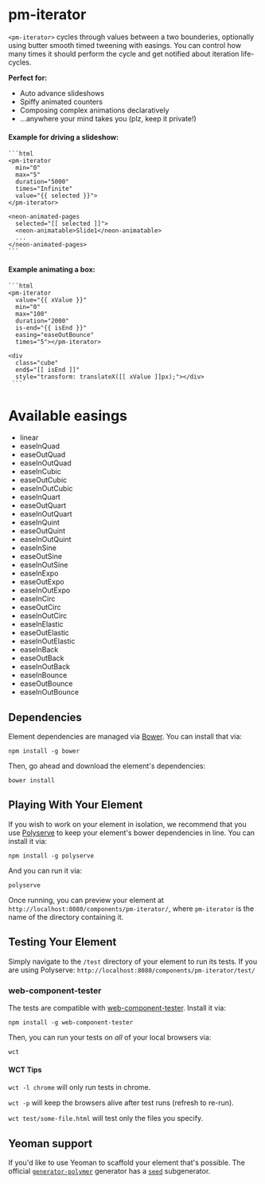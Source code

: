 # pm-iterator

`<pm-iterator>` cycles through values between a two bounderies, optionally using butter smooth timed tweening with easings. You can control how many times it should perform the cycle and get notified about iteration life-cycles.

__Perfect for:__

  * Auto advance slideshows
  * Spiffy animated counters
  * Composing complex animations declaratively
  * ...anywhere your mind takes you (plz, keep it private!)

#### Example for driving a slideshow:
	```html
    <pm-iterator
      min="0"
      max="5"
      duration="5000"
      times="Infinite"
      value="{{ selected }}">
    </pm-iterator>

    <neon-animated-pages
      selected="[[ selected ]]">
      <neon-animatable>Slide1</neon-animatable>
      ...
    </neon-animated-pages>
    ```

#### Example animating a box:

	```html
    <pm-iterator
      value="{{ xValue }}"
      min="0"
      max="100"
      duration="2000"
      is-end="{{ isEnd }}"
      easing="easeOutBounce"
      times="5"></pm-iterator>

    <div
      class="cube"
      end$="[[ isEnd ]]"
      style="transform: translateX([[ xValue ]]px);"></div>
     ```

# Available easings

  * linear
  * easeInQuad
  * easeOutQuad
  * easeInOutQuad
  * easeInCubic
  * easeOutCubic
  * easeInOutCubic
  * easeInQuart
  * easeOutQuart
  * easeInOutQuart
  * easeInQuint
  * easeOutQuint
  * easeInOutQuint
  * easeInSine
  * easeOutSine
  * easeInOutSine
  * easeInExpo
  * easeOutExpo
  * easeInOutExpo
  * easeInCirc
  * easeOutCirc
  * easeInOutCirc
  * easeInElastic
  * easeOutElastic
  * easeInOutElastic
  * easeInBack
  * easeOutBack
  * easeInOutBack
  * easeInBounce
  * easeOutBounce
  * easeInOutBounce

## Dependencies

Element dependencies are managed via [Bower](http://bower.io/). You can
install that via:

    npm install -g bower

Then, go ahead and download the element's dependencies:

    bower install


## Playing With Your Element

If you wish to work on your element in isolation, we recommend that you use
[Polyserve](https://github.com/PolymerLabs/polyserve) to keep your element's
bower dependencies in line. You can install it via:

    npm install -g polyserve

And you can run it via:

    polyserve

Once running, you can preview your element at
`http://localhost:8080/components/pm-iterator/`, where `pm-iterator` is the name of the directory containing it.


## Testing Your Element

Simply navigate to the `/test` directory of your element to run its tests. If
you are using Polyserve: `http://localhost:8080/components/pm-iterator/test/`

### web-component-tester

The tests are compatible with [web-component-tester](https://github.com/Polymer/web-component-tester).
Install it via:

    npm install -g web-component-tester

Then, you can run your tests on _all_ of your local browsers via:

    wct

#### WCT Tips

`wct -l chrome` will only run tests in chrome.

`wct -p` will keep the browsers alive after test runs (refresh to re-run).

`wct test/some-file.html` will test only the files you specify.


## Yeoman support

If you'd like to use Yeoman to scaffold your element that's possible. The official [`generator-polymer`](https://github.com/yeoman/generator-polymer) generator has a [`seed`](https://github.com/yeoman/generator-polymer#seed) subgenerator.
